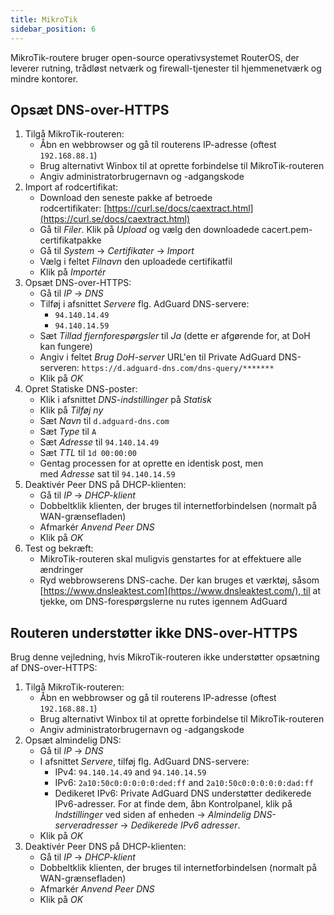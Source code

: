 ```yaml
---
title: MikroTik
sidebar_position: 6
---
```


MikroTik-routere bruger open-source operativsystemet RouterOS, der leverer rutning, trådløst netværk og firewall-tjenester til hjemmenetværk og mindre kontorer.

## Opsæt DNS-over-HTTPS

1. Tilgå MikroTik-routeren:
    - Åbn en webbrowser og gå til routerens IP-adresse (oftest `192.168.88.1`)
    - Brug alternativt Winbox til at oprette forbindelse til MikroTik-routeren
    - Angiv administratorbrugernavn og -adgangskode
2. Import af rodcertifikat:
    - Download den seneste pakke af betroede rodcertifikater: [https://curl.se/docs/caextract.html](https://curl.se/docs/caextract.html)
    - Gå til _Filer_. Klik på _Upload_ og vælg den downloadede cacert.pem-certifikatpakke
    - Gå til _System_ → _Certifikater_ → _Import_
    - Vælg i feltet _Filnavn_ den uploadede certifikatfil
    - Klik på _Importér_
3. Opsæt DNS-over-HTTPS:
    - Gå til _IP_ → _DNS_
    - Tilføj i afsnittet _Servere_ flg. AdGuard DNS-servere:
        - `94.140.14.49`
        - `94.140.14.59`
    - Sæt _Tillad fjernforespørgsler_ til _Ja_ (dette er afgørende for, at DoH kan fungere)
    - Angiv i feltet _Brug DoH-server_ URL'en til Private AdGuard DNS-serveren: `https://d.adguard-dns.com/dns-query/*******`
    - Klik på _OK_
4. Opret Statiske DNS-poster:
    - Klik i afsnittet _DNS-indstillinger_ på _Statisk_
    - Klik på _Tilføj ny_
    - Sæt _Navn_ til `d.adguard-dns.com`
    - Sæt _Type_ til `A`
    - Sæt _Adresse_ til `94.140.14.49`
    - Sæt _TTL_ til `1d 00:00:00`
    - Gentag processen for at oprette en identisk post, men med _Adresse_ sat til `94.140.14.59`
5. Deaktivér Peer DNS på DHCP-klienten:
    - Gå til _IP_ → _DHCP-klient_
    - Dobbeltklik klienten, der bruges til internetforbindelsen (normalt på WAN-grænsefladen)
    - Afmarkér _Anvend Peer DNS_
    - Klik på _OK_
6. Test og bekræft:
    - MikroTik-routeren skal muligvis genstartes for at effektuere alle ændringer
    - Ryd webbrowserens DNS-cache. Der kan bruges et værktøj, såsom [https://www.dnsleaktest.com](https://www.dnsleaktest.com/), til at tjekke, om DNS-forespørgslerne nu rutes igennem AdGuard

## Routeren understøtter ikke DNS-over-HTTPS

Brug denne vejledning, hvis MikroTik-routeren ikke understøtter opsætning af DNS-over-HTTPS:

1. Tilgå MikroTik-routeren:
    - Åbn en webbrowser og gå til routerens IP-adresse (oftest `192.168.88.1`)
    - Brug alternativt Winbox til at oprette forbindelse til MikroTik-routeren
    - Angiv administratorbrugernavn og -adgangskode
2. Opsæt almindelig DNS:
    - Gå til _IP_ → _DNS_
    - I afsnittet _Servere_, tilføj flg. AdGuard DNS-servere:
        - IPv4: `94.140.14.49` and `94.140.14.59`
        - IPv6: `2a10:50c0:0:0:0:0:ded:ff` and `2a10:50c0:0:0:0:0:dad:ff`
        - Dedikeret IPv6: Private AdGuard DNS understøtter dedikerede IPv6-adresser. For at finde dem, åbn Kontrolpanel, klik på _Indstillinger_ ved siden af enheden → _Almindelig DNS-serveradresser_ → _Dedikerede IPv6 adresser_.
    - Klik på _OK_
3. Deaktivér Peer DNS på DHCP-klienten:
    - Gå til _IP_ → _DHCP-klient_
    - Dobbeltklik klienten, der bruges til internetforbindelsen (normalt på WAN-grænsefladen)
    - Afmarkér _Anvend Peer DNS_
    - Klik på _OK_
